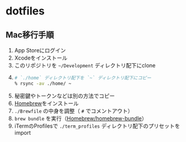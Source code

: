 # dotfiles

## Mac移行手順

1. App Storeにログイン
1. Xcodeをインストール
1. このリポジトリを `~/Development` ディレクトリ配下にclone
1. ```sh
   # `./home` ディレクトリ配下を `~` ディレクトリ配下にコピー
   % rsync -av ./home/ ~
   ```
1. 秘密鍵やトークンなどは別の方法でコピー
1. [Homebrew](https://github.com/Homebrew/brew)をインストール
1. `./Brewfile` の中身を調整（ `#` でコメントアウト）
1. `brew bundle` を実行（[Homebrew/homebrew-bundle](https://github.com/Homebrew/homebrew-bundle)）
1. iTermのProfilesで `./term_profiles` ディレクトリ配下のプリセットをimport
